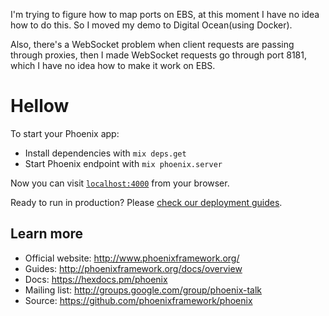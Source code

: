 I'm trying to figure how to map ports on EBS, at this moment I have no idea how to do this. So I moved my demo to Digital Ocean(using Docker).

Also, there's a WebSocket problem when client requests are passing through proxies, then I made WebSocket requests go through port 8181, which I have no idea how to make it work on EBS.

# Hellow

To start your Phoenix app:

  * Install dependencies with `mix deps.get`
  * Start Phoenix endpoint with `mix phoenix.server`

Now you can visit [`localhost:4000`](http://localhost:4000) from your browser.

Ready to run in production? Please [check our deployment guides](http://www.phoenixframework.org/docs/deployment).

## Learn more

  * Official website: http://www.phoenixframework.org/
  * Guides: http://phoenixframework.org/docs/overview
  * Docs: https://hexdocs.pm/phoenix
  * Mailing list: http://groups.google.com/group/phoenix-talk
  * Source: https://github.com/phoenixframework/phoenix
